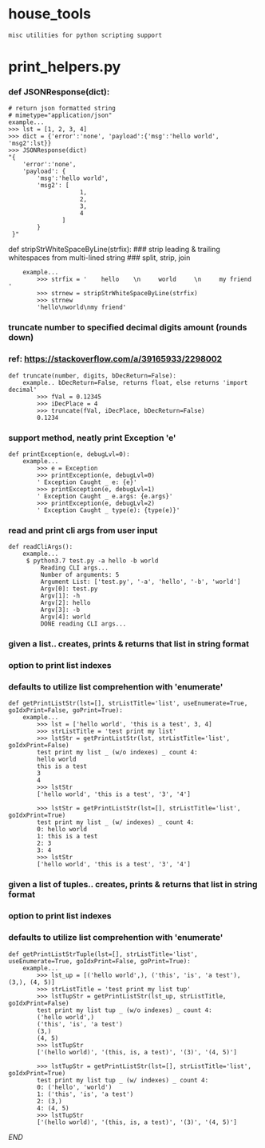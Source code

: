 # house_tools
    misc utilities for python scripting support

# print_helpers.py
### def JSONResponse(dict):
    # return json formatted string 
    # mimetype="application/json"
    example...
    >>> lst = [1, 2, 3, 4]
    >>> dict = {'error':'none', 'payload':{'msg':'hello world', 'msg2':lst}}
    >>> JSONResponse(dict)
    "{
        'error':'none', 
        'payload': {
            'msg':'hello world', 
            'msg2': [
                        1, 
                        2, 
                        3, 
                        4
                   ]
            }
     }"

def stripStrWhiteSpaceByLine(strfix):
    ### strip leading & trailing whitespaces from multi-lined string
    ### split, strip, join 

        example...
            >>> strfix = '    hello    \n     world     \n     my friend    '
            >>> strnew = stripStrWhiteSpaceByLine(strfix)
            >>> strnew
            'hello\nworld\nmy friend'

### truncate number to specified decimal digits amount (rounds down)
### ref: https://stackoverflow.com/a/39165933/2298002
    def truncate(number, digits, bDecReturn=False):
        example.. bDecReturn=False, returns float, else returns 'import decimal'
            >>> fVal = 0.12345
            >>> iDecPlace = 4
            >>> truncate(fVal, iDecPlace, bDecReturn=False)
            0.1234

### support method, neatly print Exception 'e'  
    def printException(e, debugLvl=0):
        example...
            >>> e = Exception 
            >>> printException(e, debugLvl=0)
            ' Exception Caught _ e: {e}'
            >>> printException(e, debugLvl=1)
            ' Exception Caught _ e.args: {e.args}'
            >>> printException(e, debugLvl=2)
            ' Exception Caught _ type(e): {type(e)}'

### read and print cli args from user input
    def readCliArgs():
        example...
         $ python3.7 test.py -a hello -b world
             Reading CLI args...
             Number of arguments: 5
             Argument List: ['test.py', '-a', 'hello', '-b', 'world']
             Argv[0]: test.py
             Argv[1]: -h
             Argv[2]: hello
             Argv[3]: -b
             Argv[4]: world
             DONE reading CLI args...

### given a list.. creates, prints & returns that list in string format
### option to print list indexes
### defaults to utilize list comprehention with 'enumerate'
    def getPrintListStr(lst=[], strListTitle='list', useEnumerate=True, goIdxPrint=False, goPrint=True):
        example...
            >>> lst = ['hello world', 'this is a test', 3, 4]
            >>> strListTitle = 'test print my list'
            >>> lstStr = getPrintListStr(lst, strListTitle='list', goIdxPrint=False)
            test print my list _ (w/o indexes) _ count 4:
            hello world
            this is a test
            3
            4
            >>> lstStr
            ['hello world', 'this is a test', '3', '4']
            
            >>> lstStr = getPrintListStr(lst=[], strListTitle='list', goIdxPrint=True)
            test print my list _ (w/ indexes) _ count 4:
            0: hello world
            1: this is a test
            2: 3
            3: 4
            >>> lstStr
            ['hello world', 'this is a test', '3', '4']
            


### given a list of tuples.. creates, prints & returns that list in string format
### option to print list indexes
### defaults to utilize list comprehention with 'enumerate'
    def getPrintListStrTuple(lst=[], strListTitle='list', useEnumerate=True, goIdxPrint=False, goPrint=True):
        example...
            >>> lst_up = [('hello world',), ('this', 'is', 'a test'), (3,), (4, 5)]
            >>> strListTitle = 'test print my list tup'
            >>> lstTupStr = getPrintListStr(lst_up, strListTitle, goIdxPrint=False)
            test print my list tup _ (w/o indexes) _ count 4:
            ('hello world',)
            ('this', 'is', 'a test')
            (3,)
            (4, 5)
            >>> lstTupStr
            ['(hello world)', '(this, is, a test)', '(3)', '(4, 5)']
            
            >>> lstTupStr = getPrintListStr(lst=[], strListTitle='list', goIdxPrint=True)
            test print my list tup _ (w/ indexes) _ count 4:
            0: ('hello', 'world')
            1: ('this', 'is', 'a test')
            2: (3,)
            4: (4, 5)
            >>> lstTupStr
            ['(hello world)', '(this, is, a test)', '(3)', '(4, 5)']




_END_

